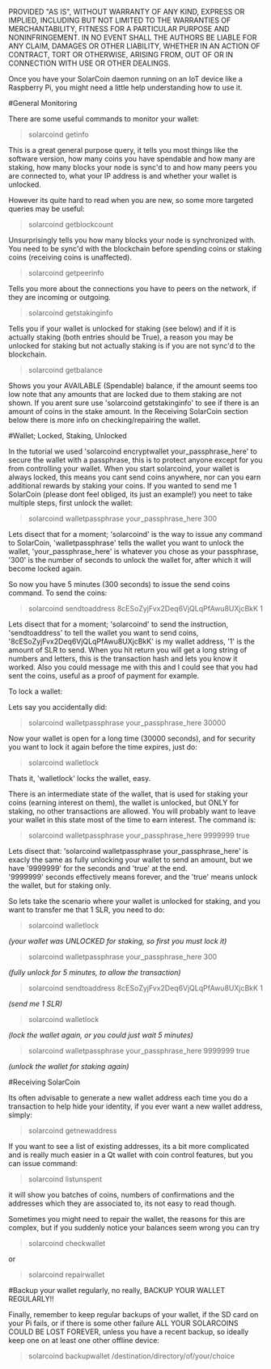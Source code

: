 PROVIDED "AS IS", WITHOUT WARRANTY OF ANY KIND, EXPRESS OR IMPLIED, INCLUDING BUT NOT LIMITED
TO THE WARRANTIES OF MERCHANTABILITY, FITNESS FOR A PARTICULAR PURPOSE AND NONINFRINGEMENT. IN
NO EVENT SHALL THE AUTHORS BE LIABLE FOR ANY CLAIM, DAMAGES OR OTHER LIABILITY, WHETHER IN AN 
ACTION OF CONTRACT, TORT OR OTHERWISE, ARISING FROM, OUT OF OR IN CONNECTION WITH USE OR OTHER DEALINGS.

Once you have your SolarCoin daemon running on an IoT device like a Raspberry Pi, you might 
need a little help understanding how to use it.



#General Monitoring

There are some useful commands to monitor your wallet:
> solarcoind getinfo

This is a great general purpose query, it tells you most things like the software version, how 
many coins you have spendable and how many are staking, how many blocks your node is sync'd to
and how many peers you are connected to, what your IP address is and whether your wallet is 
unlocked.

However its quite hard to read when you are new, so some more targeted queries may be useful:
> solarcoind getblockcount

Unsurprisingly tells you how many blocks your node is synchronized with.  You need to be sync'd 
with the blockchain before spending coins or staking coins (receiving coins is unaffected).

> solarcoind getpeerinfo

Tells you more about the connections you have to peers on the network, if they are incoming or 
outgoing.

> solarcoind getstakinginfo

Tells you if your wallet is unlocked for staking (see below) and if it is actually staking 
(both entries should be True), a reason you may be unlocked for staking but not actually staking 
is if you are not sync'd to the blockchain.

> solarcoind getbalance

Shows you your AVAILABLE (Spendable) balance, if the amount seems too low note that any amounts 
that are locked due to them staking are not shown. 
If you arent sure use 'solarcoind getstakinginfo' to see if there is an amount of coins in the stake 
amount.  In the Receiving SolarCoin section below there is more info on checking/repairing the wallet.



#Wallet; Locked, Staking, Unlocked

In the tutorial we used 'solarcoind encryptwallet your_passphrase_here' to secure the wallet with 
a passphrase, this is to protect anyone except for you from controlling your wallet.
When you start solarcoind, your wallet is always locked, this means you cant send coins anywhere, 
nor can you earn additional rewards by staking your coins.  If you wanted to send me 1 SolarCoin 
(please dont feel obliged, its just an example!) you neet to take multiple steps, first unlock the 
wallet:

> solarcoind walletpassphrase your_passphrase_here 300

Lets disect that for a moment; 'solarcoind' is the way to issue any command to SolarCoin, 
'walletpassphrase' tells the wallet you want to unlock the wallet, 'your_passphrase_here' is 
whatever you chose as your passphrase, '300' is the number of seconds to unlock the wallet for,
after which it will become locked again.  

So now you have 5 minutes (300 seconds) to issue the send coins command.  To send the coins:
> solarcoind sendtoaddress 8cESoZyjFvx2Deq6VjQLqPfAwu8UXjcBkK 1

Lets disect that for a moment; 'solarcoind' to send the instruction, 'sendtoaddress' to tell the 
wallet you want to send coins, '8cESoZyjFvx2Deq6VjQLqPfAwu8UXjcBkK' is my wallet address, '1' is the
amount of SLR to send.  When you hit return you will get a long string of numbers and letters, this
is the transaction hash and lets you know it worked.  Also you could message me with this and I
could see that you had sent the coins, useful as a proof of payment for example.

To lock a wallet:

Lets say you accidentally did:
> solarcoind walletpassphrase your_passphrase_here 30000

Now your wallet is open for a long time (30000 seconds), and for security you want to lock it again
before the time expires, just do:
> solarcoind walletlock

Thats it, 'walletlock' locks the wallet, easy.

There is an intermediate state of the wallet, that is used for staking your coins (earning 
interest on them), the wallet is unlocked, but ONLY for staking, no other transactions are allowed.
You will probably want to leave your wallet in this state most of the time to earn interest.
The command is:
> solarcoind walletpassphrase your_passphrase_here 9999999 true

Lets disect that: 'solarcoind walletpassphrase your_passphrase_here' is exacly the same as fully unlocking
your wallet to send an amount, but we have '9999999' for the seconds and 'true' at the end.  
'9999999' seconds effectively means forever, and the 'true' means unlock the wallet, but for staking only.

So lets take the scenario where your wallet is unlocked for staking, and you want to transfer me that 1 SLR,
you need to do:
> solarcoind walletlock

*(your wallet was UNLOCKED for staking, so first you must lock it)*
> solarcoind walletpassphrase your_passphrase_here 300

*(fully unlock for 5 minutes, to allow the transaction)*
> solarcoind sendtoaddress 8cESoZyjFvx2Deq6VjQLqPfAwu8UXjcBkK 1

*(send me 1 SLR)*
> solarcoind walletlock

*(lock the wallet again, or you could just wait 5 minutes)*
> solarcoind walletpassphrase your_passphrase_here 9999999 true  

*(unlock the wallet for staking again)*



#Receiving SolarCoin

Its often advisable to generate a new wallet address each time you do a transaction to help hide your 
identity, if you ever want a new wallet address, simply:
> solarcoind getnewaddress

If you want to see a list of existing addresses, its a bit more complicated and is really much easier in a 
Qt wallet with coin control features, but you can issue command:
> solarcoind listunspent

it will show you batches of coins, numbers of confirmations and the addresses which they are associated to, 
its not easy to read though.

Sometimes you might need to repair the wallet, the reasons for this are complex, but if you suddenly notice
your balances seem wrong you can try
> solarcoind checkwallet

or
> solarcoind repairwallet



#Backup your wallet regularly, no really, BACKUP YOUR WALLET REGULARLY!!

Finally, remember to keep regular backups of your wallet, if the SD card on your Pi fails, or if there is 
some other failure ALL YOUR SOLARCOINS COULD BE LOST FOREVER, unless you have a recent backup, so ideally 
keep one on at least one other offline device:
> solarcoind backupwallet /destination/directory/of/your/choice
